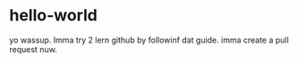 # hello-world

yo wassup. Imma try 2 lern github by followinf dat guide. imma create a pull request nuw.
